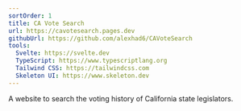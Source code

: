 ```yaml
---
sortOrder: 1
title: CA Vote Search
url: https://cavotesearch.pages.dev
githubUrl: https://github.com/alexhad6/CAVoteSearch
tools:
  Svelte: https://svelte.dev
  TypeScript: https://www.typescriptlang.org
  Tailwind CSS: https://tailwindcss.com
  Skeleton UI: https://www.skeleton.dev
---
```


A website to search the voting history of California state legislators.
